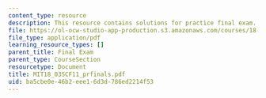 ```yaml
---
content_type: resource
description: This resource contains solutions for practice final exam.
file: https://ol-ocw-studio-app-production.s3.amazonaws.com/courses/18-03sc-differential-equations-fall-2011/ba5cbe0e46b2eee16d3d786ed2214f53_MIT18_03SCF11_prfinals.pdf
file_type: application/pdf
learning_resource_types: []
parent_title: Final Exam
parent_type: CourseSection
resourcetype: Document
title: MIT18_03SCF11_prfinals.pdf
uid: ba5cbe0e-46b2-eee1-6d3d-786ed2214f53
---
```

